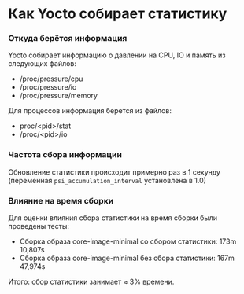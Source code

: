 # Как Yocto собирает статистику
### Откуда берётся информация
Yocto собирает информацию о давлении на CPU, IO и память из следующих файлов:
- /proc/pressure/cpu
- /proc/pressure/io
- /proc/pressure/memory

Для процессов информация берется из файлов:
- proc/\<pid\>/stat
- /proc/\<pid\>/io
### Частота сбора информации
Обновление статистики происходит примерно раз в 1 секунду (переменная `psi_accumulation_interval` установлена в 1.0)
### Влияние на время сборки
Для оценки влияния сбора статистики на время сборки были проведены тесты:
- Сборка образа core-image-minimal со сбором статистики: 173m 10,807s
- Сборка образа core-image-minimal без сбора статистики: 167m 47,974s

Итого: сбор статистики занимает ≈ 3% времени.